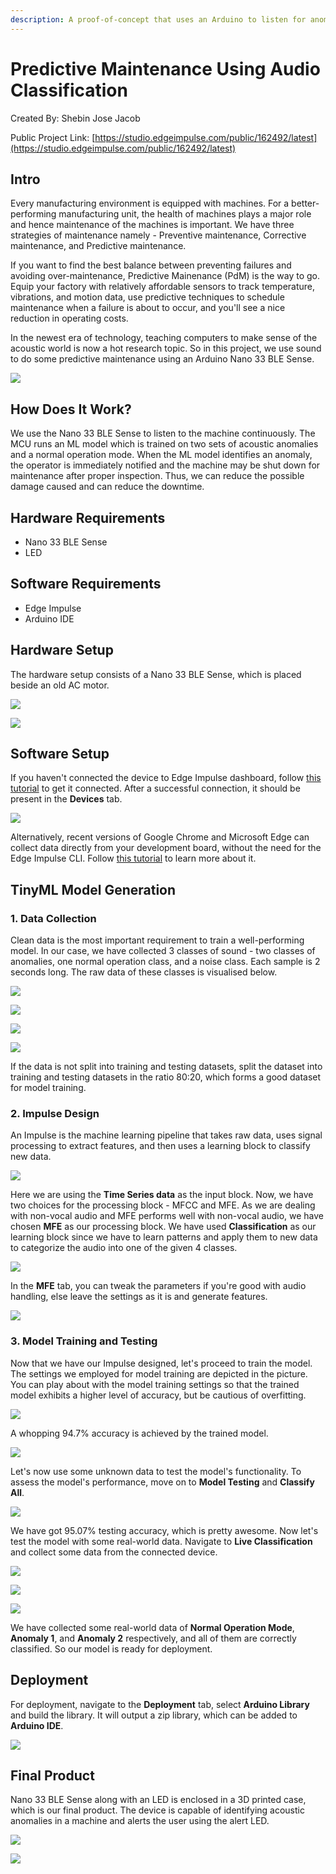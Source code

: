 ```yaml
---
description: A proof-of-concept that uses an Arduino to listen for anomolies in the sound of a running motor.
---
```


# Predictive Maintenance Using Audio Classification 

Created By:
Shebin Jose Jacob

Public Project Link:
[https://studio.edgeimpulse.com/public/162492/latest](https://studio.edgeimpulse.com/public/162492/latest)

## Intro

Every manufacturing environment is equipped with machines. For a better-performing manufacturing unit, the health of machines plays a major role and hence maintenance of the machines is important. We have three strategies of maintenance namely - Preventive maintenance, Corrective maintenance, and Predictive maintenance.

If you want to find the best balance between preventing failures and avoiding over-maintenance, Predictive Mainenance (PdM) is the way to go. Equip your factory with relatively affordable sensors to track temperature, vibrations, and motion data, use predictive techniques to schedule maintenance when a failure is about to occur, and you'll see a nice reduction in operating costs.

In the newest era of technology, teaching computers to make sense of the acoustic world is now a hot research topic. So in this project, we use sound to do some predictive maintenance using an Arduino Nano 33 BLE Sense.

![](.gitbook/assets/predictive-maintenance-with-sound/intro.jpeg)

## How Does It Work?

We use the Nano 33 BLE Sense to listen to the machine continuously. The MCU runs an ML model which is trained on two sets of acoustic anomalies and a normal operation mode. When the ML model identifies an anomaly, the operator is immediately notified and the machine may be shut down for maintenance after proper inspection. Thus, we can reduce the possible damage caused and can reduce the downtime.

## Hardware Requirements
* Nano 33 BLE Sense
* LED

## Software Requirements
* Edge Impulse
* Arduino IDE

## Hardware Setup

The hardware setup consists of a Nano 33 BLE Sense, which is placed beside an old AC motor.

![](.gitbook/assets/predictive-maintenance-with-sound/motor.jpeg)

![](.gitbook/assets/predictive-maintenance-with-sound/nano.jpeg)

## Software Setup

If you haven't connected the device to Edge Impulse dashboard, follow [this tutorial](https://docs.edgeimpulse.com/docs/development-platforms/officially-supported-mcu-targets/arduino-nano-33-ble-sense) to get it connected. After a successful connection, it should be present in the **Devices** tab.

![](.gitbook/assets/predictive-maintenance-with-sound/devices.png)

Alternatively, recent versions of Google Chrome and Microsoft Edge can collect data directly from your development board, without the need for the Edge Impulse CLI. Follow [this tutorial](https://www.edgeimpulse.com/blog/collect-sensor-data-straight-from-your-web-browser) to learn more about it.

## TinyML Model Generation

### 1. Data Collection

Clean data is the most important requirement to train a well-performing model. In our case, we have collected 3 classes of sound - two classes of anomalies, one normal operation class, and a noise class. Each sample is 2 seconds long. The raw data of these classes is visualised below.

![](.gitbook/assets/predictive-maintenance-with-sound/data-1.png)

![](.gitbook/assets/predictive-maintenance-with-sound/data-2.png)

![](.gitbook/assets/predictive-maintenance-with-sound/data-3.png)

![](.gitbook/assets/predictive-maintenance-with-sound/data-4.png)

If the data is not split into training and testing datasets, split the dataset into training and testing datasets in the ratio 80:20, which forms a good dataset for model training.

### 2. Impulse Design

An Impulse is the machine learning pipeline that takes raw data, uses signal processing to extract features, and then uses a learning block to classify new data.

![](.gitbook/assets/predictive-maintenance-with-sound/impulse.png)

Here we are using the **Time Series data** as the input block. Now, we have two choices for the processing block - MFCC and MFE. As we are dealing with non-vocal audio and MFE performs well with non-vocal audio, we have chosen **MFE** as our processing block. We have used **Classification** as our learning block since we have to learn patterns and apply them to new data to categorize the audio into one of the given 4 classes.

![](.gitbook/assets/predictive-maintenance-with-sound/parameters.png)

In the **MFE** tab, you can tweak the parameters if you're good with audio handling, else leave the settings as it is and generate features.

![](.gitbook/assets/predictive-maintenance-with-sound/features.png)

### 3. Model Training and Testing

Now that we have our Impulse designed, let's proceed to train the model. The settings we employed for model training are depicted in the picture. You can play about with the model training settings so that the trained model exhibits a higher level of accuracy, but be cautious of overfitting.

![](.gitbook/assets/predictive-maintenance-with-sound/training.png)

A whopping 94.7% accuracy is achieved by the trained model.

![](.gitbook/assets/predictive-maintenance-with-sound/accuracy.png)

Let's now use some unknown data to test the model's functionality. To assess the model's performance, move on to **Model Testing** and **Classify All**.

![](.gitbook/assets/predictive-maintenance-with-sound/model-testing.png)

We have got 95.07% testing accuracy, which is pretty awesome. Now let's test the model with some real-world data. Navigate to **Live Classification** and collect some data from the connected device.

![](.gitbook/assets/predictive-maintenance-with-sound/classification-1.jpeg)

![](.gitbook/assets/predictive-maintenance-with-sound/classification-2.jpeg)

![](.gitbook/assets/predictive-maintenance-with-sound/classification-3.jpeg)

We have collected some real-world data of **Normal Operation Mode**, **Anomaly 1**, and **Anomaly 2** respectively, and all of them are correctly classified. So our model is ready for deployment.

## Deployment

For deployment, navigate to the **Deployment** tab, select **Arduino Library** and build the library. It will output a zip library, which can be added to **Arduino IDE**.

![](.gitbook/assets/predictive-maintenance-with-sound/deployment.png)

## Final Product

Nano 33 BLE Sense along with an LED is enclosed in a 3D printed case, which is our final product. The device is capable of identifying acoustic anomalies in a machine and alerts the user using the alert LED.

![](.gitbook/assets/predictive-maintenance-with-sound/product.jpeg)

![](.gitbook/assets/predictive-maintenance-with-sound/intro.jpeg)
